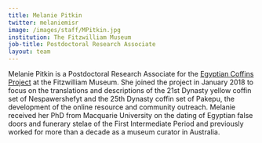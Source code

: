 ```yaml
---
title: Melanie Pitkin
twitter: melaniemisr
image: /images/staff/MPitkin.jpg
institution: The Fitzwilliam Museum
job-title: Postdoctoral Research Associate
layout: team
---
```

Melanie Pitkin is a Postdoctoral Research Associate for the [Egyptian Coffins Project](https://egyptiancoffins.org) at the Fitzwilliam Museum.
 She joined the project in January 2018 to focus on the translations and descriptions of the 21st Dynasty yellow coffin
 set of Nespawershefyt and the 25th Dynasty coffin set of Pakepu, the development of the online resource and community
 outreach. Melanie received her PhD from Macquarie University on the dating of Egyptian false doors and funerary stelae
 of the First Intermediate Period and previously worked for more than a decade as a museum curator in Australia.
